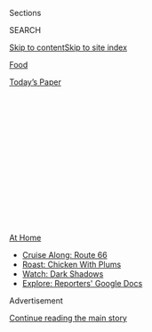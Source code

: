 <div id="app">

<div>

<div>

<div>

<div class="NYTAppHideMasthead css-1q2w90k e1suatyy0">

<div class="section css-ui9rw0 e1suatyy2">

<div class="css-eph4ug er09x8g0">

<div class="css-6n7j50">

</div>

<span class="css-1dv1kvn">Sections</span>

<div class="css-10488qs">

<span class="css-1dv1kvn">SEARCH</span>

</div>

[Skip to content](#site-content)[Skip to site
index](#site-index)

</div>

<div id="masthead-section-label" class="css-1wr3we4 eaxe0e00">

[Food](https://www.nytimes3xbfgragh.onion/section/food)

</div>

<div class="css-10698na e1huz5gh0">

</div>

</div>

<div id="masthead-bar-one" class="section hasLinks css-15hmgas e1csuq9d3">

<div class="css-uqyvli e1csuq9d0">

</div>

<div class="css-1uqjmks e1csuq9d1">

</div>

<div class="css-9e9ivx">

[](https://myaccount.nytimes3xbfgragh.onion/auth/login?response_type=cookie&client_id=vi)

</div>

<div class="css-1bvtpon e1csuq9d2">

[Today’s
Paper](https://www.nytimes3xbfgragh.onion/section/todayspaper)

</div>

</div>

</div>

</div>

<div data-aria-hidden="false">

<div id="site-content" data-role="main">

<div>

<div class="css-1aor85t" style="opacity:0.000000001;z-index:-1;visibility:hidden">

<div class="css-1hqnpie">

<div class="css-epjblv">

<span class="css-17xtcya">[Food](/section/food)</span><span class="css-x15j1o">|</span><span class="css-fwqvlz">A
Local Alternative to the Big Delivery Apps, in Los
Angeles</span>

</div>

<div class="css-k008qs">

<div class="css-1iwv8en">

<span class="css-18z7m18"></span>

<div>

</div>

</div>

<span class="css-1n6z4y">https://nyti.ms/2YPkGA5</span>

<div class="css-1705lsu">

<div class="css-4xjgmj">

<div class="css-4skfbu" data-role="toolbar" data-aria-label="Social Media Share buttons, Save button, and Comments Panel with current comment count" data-testid="share-tools">

  - 
  - 
  - 
  - 
    
    <div class="css-6n7j50">
    
    </div>

  - 
  - 

</div>

</div>

</div>

</div>

</div>

</div>

<div class="css-13pd83m">

<div id="NYT_TOP_BANNER_REGION">

<div>

<div id="maps-athome-menu" class="section css-l08pwh interactive-content interactive-size-medium">

<div class="css-17ih8de interactive-body">

<div class="at-home-nav__innerContainer">

<div class="at-home-nav__title">

[At
Home](https://www.nytimes3xbfgragh.onion/spotlight/at-home?action=click&pgtype=Article&state=default&region=TOP_BANNER&context=at_home_menu)

</div>

  - [Cruise Along:
    Route 66](https://www.nytimes3xbfgragh.onion/2020/09/07/travel/route-66.html?action=click&pgtype=Article&state=default&region=TOP_BANNER&context=at_home_menu)
  - [Roast: Chicken With
    Plums](https://www.nytimes3xbfgragh.onion/2020/09/04/dining/sheet-pan-chicken.html?action=click&pgtype=Article&state=default&region=TOP_BANNER&context=at_home_menu)
  - [Watch: Dark
    Shadows](https://www.nytimes3xbfgragh.onion/2020/09/04/arts/television/dark-shadows-stream.html?action=click&pgtype=Article&state=default&region=TOP_BANNER&context=at_home_menu)
  - [Explore: Reporters' Google
    Docs](https://www.nytimes3xbfgragh.onion/interactive/2020/at-home/even-more-reporters-editors-diaries-lists-recommendations.html?action=click&pgtype=Article&state=default&region=TOP_BANNER&context=at_home_menu)

</div>

</div>

</div>

</div>

</div>

</div>

<div id="top-wrapper" class="css-1sy8kpn">

<div id="top-slug" class="css-l9onyx">

Advertisement

</div>

[Continue reading the main
story](#after-top)

<div class="ad top-wrapper" style="text-align:center;height:100%;display:block;min-height:250px">

<div id="top" class="place-ad" data-position="top" data-size-key="top">

</div>

</div>

<div id="after-top">

</div>

</div>

<div>

<div id="sponsor-wrapper" class="css-1hyfx7x">

<div id="sponsor-slug" class="css-19vbshk">

Supported by

</div>

[Continue reading the main
story](#after-sponsor)

<div id="sponsor" class="ad sponsor-wrapper" style="text-align:center;height:100%;display:block">

</div>

<div id="after-sponsor">

</div>

</div>

<div class="css-186x18t">

critic’s notebook

</div>

<div class="css-1vkm6nb ehdk2mb0">

# A Local Alternative to the Big Delivery Apps, in Los Angeles

</div>

Modeled after food delivery services in Seoul, a tiny Koreatown business
keeps neighborhood restaurants running through the pandemic.

<div class="css-79elbk" data-testid="photoviewer-wrapper">

<div class="css-z3e15g" data-testid="photoviewer-wrapper-hidden">

</div>

<div class="css-1a48zt4 ehw59r15" data-testid="photoviewer-children">

![<span class="css-16f3y1r e13ogyst0" data-aria-hidden="true">At Chunju
Han-Il Kwan in Los Angeles, a lunch order is finished up for
delivery.</span><span class="css-cnj6d5 e1z0qqy90" itemprop="copyrightHolder"><span class="css-1ly73wi e1tej78p0">Credit...</span><span><span>Rozette
Rago for The New York
Times</span></span></span>](https://static01.graylady3jvrrxbe.onion/images/2020/09/25/dining/25koreandelivery5/25koreandelivery5-articleLarge.jpg?quality=75&auto=webp&disable=upscale)

</div>

</div>

<div class="css-18e8msd">

<div class="css-vp77d3 epjyd6m0">

<div class="css-1baulvz">

By [<span class="css-1baulvz last-byline" itemprop="name">Tejal
Rao</span>](https://www.nytimes3xbfgragh.onion/by/tejal-rao)

</div>

</div>

  - Aug. 31,
    2020

  - 
    
    <div class="css-4xjgmj">
    
    <div class="css-d8bdto" data-role="toolbar" data-aria-label="Social Media Share buttons, Save button, and Comments Panel with current comment count" data-testid="share-tools">
    
      - 
      - 
      - 
      - 
        
        <div class="css-6n7j50">
        
        </div>
    
      - 
      - 
    
    </div>
    
    </div>

</div>

</div>

<div class="section meteredContent css-1r7ky0e" name="articleBody" itemprop="articleBody">

<div class="css-1fanzo5 StoryBodyCompanionColumn">

<div class="css-53u6y8">

LOS ANGELES — The busiest time of the day for Vivian Jung is that blur
between 11 a.m. and 1 p.m., when the lunch orders just won’t stop.

Paper boxes of craggy fried chicken. Baby octopus rice bowls. Spam
musubi and grilled mandu and creamy seafood spaghetti. Hot samgyetang
steaming up the lid, the chicken practically glowing in a
ginseng-charged broth.

Ms. Jung, 35, is the manager of
[Runningman](https://www.facebookcorewwwi.onion/RUNNINGMAN213/), a
three-year-old food-delivery business with headquarters at Mariposa
Avenue and Eighth Street in Koreatown. With a team of two receptionists
and 30 drivers, she coordinates pickups and drop offs with more than 100
restaurants in a two-mile radius, switching constantly between Korean
and English, sending the orders zigzagging across
town.

</div>

</div>

<div class="css-79elbk" data-testid="photoviewer-wrapper">

<div class="css-z3e15g" data-testid="photoviewer-wrapper-hidden">

</div>

<div class="css-1a48zt4 ehw59r15" data-testid="photoviewer-children">

![<span class="css-16f3y1r e13ogyst0" data-aria-hidden="true">Runningman,
in Koreatown, fills a new need for delivery in the neighborhood, with a
different model from the major third-party
apps.</span><span class="css-cnj6d5 e1z0qqy90" itemprop="copyrightHolder"><span class="css-1ly73wi e1tej78p0">Credit...</span><span>Rozette
Rago for The New York
Times</span></span>](https://static01.graylady3jvrrxbe.onion/images/2020/09/25/dining/25koreandelivery4/25koreandelivery4-articleLarge.jpg?quality=75&auto=webp&disable=upscale)

</div>

</div>

<div class="css-1fanzo5 StoryBodyCompanionColumn">

<div class="css-53u6y8">

Compared with major app-based delivery companies — DoorDash, Grubhub,
Postmates and Uber Eats — that compete to control the national delivery
market, Runningman is absolutely tiny. But since indoor dining rooms
have been identified as [hot spots for coronavirus
infection](https://www.nytimes3xbfgragh.onion/2020/08/12/health/Covid-restaurants-bars.html),
and restaurants increasingly rely on delivery, this small business
attuned to local needs has become vital to the neighborhood.

</div>

</div>

<div class="css-1fanzo5 StoryBodyCompanionColumn">

<div class="css-53u6y8">

Ms. Jung, who moved to the United States in 1997 from Seoul, South
Korea, used to run her own restaurant in Koreatown, where she served
little snacks like tteokbokki, the spicy, chewy rice cakes. She worked
with a number of delivery apps at the time, and had the same grievance
as many restaurant owners: The 20- to 30-percent commission on every
order was a punishing revenue loss.

It was also standard. To compete with one another’s frequent deals and
discounts, most delivery apps charge diners a minimal fee to use the
service. But they charge restaurants a high commission on the food,
usually in addition to a delivery fee, a marketing fee and other costs.

Since March, as delivery and takeout have grown to represent the bulk of
dining revenue, these fees have become unmanageable for many
restaurants. Some owners learned that they are an even [bigger expense
than the costs of food or
labor](https://www.nytimes3xbfgragh.onion/2020/06/09/technology/delivery-apps-restaurants-fees-virus.html),
and are considering cutting more staff to stay afloat, or closing for
good.

</div>

</div>

<div class="css-79elbk" data-testid="photoviewer-wrapper">

<div class="css-z3e15g" data-testid="photoviewer-wrapper-hidden">

</div>

<div class="css-1a48zt4 ehw59r15" data-testid="photoviewer-children">

<div class="css-1xdhyk6 erfvjey0">

<span class="css-1ly73wi e1tej78p0">Image</span>

<div class="css-zjzyr8">

<div data-testid="lazyimage-container" style="height:290px">

</div>

</div>

</div>

<span class="css-16f3y1r e13ogyst0" data-aria-hidden="true">Jeremy Cho,
a driver, picking up food from Buil Samgye Tang, in
Koreatown.</span><span class="css-cnj6d5 e1z0qqy90" itemprop="copyrightHolder"><span class="css-1ly73wi e1tej78p0">Credit...</span><span>Rozette
Rago for The New York Times</span></span>

</div>

</div>

<div class="css-1fanzo5 StoryBodyCompanionColumn">

<div class="css-53u6y8">

A few major cities, including Los Angeles and New York, instituted caps
to temporarily restrict the fees to 15 percent. And though apps have
since positioned themselves in their own marketing materials as being in
solidarity with restaurants, they are widely considered shortsighted and
flat-out predatory within the industry.

In April, the New Yorker writer Helen Rosner suggested that diners
should [pick up the
phone](https://www.newyorker.com/culture/annals-of-gastronomy/pick-up-the-damn-phone-and-other-thoughts-on-ordering-restaurant-delivery)
and call in their dinner orders directly. The same month, Khushbu Shah,
the restaurant editor at Food & Wine magazine, urged diners to go ahead
and [delete all their delivery apps
entirely](https://www.foodandwine.com/fwpro/delete-your-delivery-apps).

<div id="NYT_MAIN_CONTENT_2_REGION" class="css-9tf9ac">

<div>

</div>

</div>

But they haven’t gone away. Maybe because the apps are tantalizingly
efficient — or at least maintain an illusion of efficiency. In fact,
users and workers are frequently disgruntled; menus, hours and pricing
are often incorrect. About half the time I’ve ordered through an app,
I’ve found dishes missing, or notes on orders ignored, and wondered if
the whole thing was worth it.

As a restaurant owner, Ms. Jung didn’t think it was. She joined Jacob
Nam, who founded Runningman, inspired by the delivery services back in
Seoul, many of which charged a fee according to the distance the food
traveled to the diner, rather than a commission on the food itself. It
seemed like a more sustainable model to them, and one that the
mom-and-pop, immigrant-owned restaurants of Koreatown needed.

Mr. Nam partnered with a well-established Korean delivery business —
Hello World — to use its tech in Los Angeles.

</div>

</div>

<div class="css-79elbk" data-testid="photoviewer-wrapper">

<div class="css-z3e15g" data-testid="photoviewer-wrapper-hidden">

</div>

<div class="css-1a48zt4 ehw59r15" data-testid="photoviewer-children">

<div class="css-1xdhyk6 erfvjey0">

<span class="css-1ly73wi e1tej78p0">Image</span>

<div class="css-zjzyr8">

<div data-testid="lazyimage-container" style="height:290px">

</div>

</div>

</div>

<span class="css-16f3y1r e13ogyst0" data-aria-hidden="true">At lunchtime
in the summer, the ginseng-chicken soup samgyetang is a popular
order.</span><span class="css-cnj6d5 e1z0qqy90" itemprop="copyrightHolder"><span class="css-1ly73wi e1tej78p0">Credit...</span><span>Rozette
Rago for The New York Times</span></span>

</div>

</div>

<div class="css-1fanzo5 StoryBodyCompanionColumn">

<div class="css-53u6y8">

Runningman doesn’t charge a commission on food, or a marketing fee. But
Ms. Jung said it has seen a 20 percent increase in business since March,
enough success to plan a second location nearby in Buena Park, Calif.,
in Orange County’s Koreatown.

</div>

</div>

<div class="css-1fanzo5 StoryBodyCompanionColumn">

<div class="css-53u6y8">

Restaurants that weren’t used to delivery had to adapt, and quickly
— how does food meant to be cooked at the table, for a group, travel?
What containers work best for fried foods, and for noodles, so they
don’t get soggy on the way? Ms. Jung noted that many of the
restaurants she works with have rethought packaging, and invested in
heftier to-go boxes.

“So many restaurants that didn’t even used to do delivery, they do it
now — everything’s changed,” Ms. Jung said. Though many still work with
the major services, they rely on Runningman to deliver to regulars, and
those who live in the neighborhood.

An app connects Runningman’s delivery drivers with restaurant kitchens,
mapping out the routes, but Ms. Jung says many owners in Koreatown still
call right at the moment they need a pickup, to share the address where
the food needs to go on the phone, the old-fashioned way.

“I can get a driver there in two minutes,” Ms. Jung said, “maybe three.”

</div>

</div>

<div class="css-79elbk" data-testid="photoviewer-wrapper">

<div class="css-z3e15g" data-testid="photoviewer-wrapper-hidden">

</div>

<div class="css-1a48zt4 ehw59r15" data-testid="photoviewer-children">

<div class="css-1xdhyk6 erfvjey0">

<span class="css-1ly73wi e1tej78p0">Image</span>

<div class="css-zjzyr8">

<div data-testid="lazyimage-container" style="height:290px">

</div>

</div>

</div>

<span class="css-16f3y1r e13ogyst0" data-aria-hidden="true">The tiny
delivery company was founded three years ago, and business has picked up
by 20 percent since the onset of the
pandemic.</span><span class="css-cnj6d5 e1z0qqy90" itemprop="copyrightHolder"><span class="css-1ly73wi e1tej78p0">Credit...</span><span>Rozette
Rago for The New York Times</span></span>

</div>

</div>

<div class="css-1fanzo5 StoryBodyCompanionColumn">

<div class="css-53u6y8">

Drivers carry copies of current menus in Korean, with some English
translation, printed together in a dreamy catalog of dishes — another
popular marketing tool taken from delivery companies in Seoul — and pass
them out on their routes. Some restaurants keep stacks of these catalogs
by their doors, hoping customers will grab one on the way out.

The most recent issue, “Just Do Eat, Volume 11,” runs about 45 pages,
and includes menus from the Korean fusion restaurant [Kong Ji Ne
Donkatsu](http://www.kongjinedonkatsu.com/) and [Yellow House
Cafe](http://www.theyellowhousecafe.com/). I could pore over the choices
for hours, thinking about what to get for lunch, and I did. But Ms.
Jung’s core clientele doesn’t even need to look.

“They already know exactly what they want,” she said. “They order so
regularly.”

</div>

</div>

<div>

</div>

<div class="css-1fanzo5 StoryBodyCompanionColumn">

<div class="css-53u6y8">

*Follow* [*NYT Food on Twitter*](https://twitter.com/nytfood) *and*
[*NYT Cooking on Instagram*](https://www.instagram.com/nytcooking/)*,*
[*Facebook*](https://www.facebookcorewwwi.onion/nytcooking/)*,*
[*YouTube*](https://www.youtube.com/nytcooking) *and*
[*Pinterest*](https://www.pinterest.com/nytcooking/)*.* [*Get regular
updates from NYT Cooking, with recipe suggestions, cooking tips and
shopping
advice*](https://www.nytimes3xbfgragh.onion/newsletters/cooking)*.*

</div>

</div>

</div>

<div>

</div>

<div>

</div>

<div>

</div>

<div>

<div id="bottom-wrapper" class="css-1ede5it">

<div id="bottom-slug" class="css-l9onyx">

Advertisement

</div>

[Continue reading the main
story](#after-bottom)

<div id="bottom" class="ad bottom-wrapper" style="text-align:center;height:100%;display:block;min-height:90px">

</div>

<div id="after-bottom">

</div>

</div>

</div>

</div>

</div>

## Site Index

<div>

</div>

## Site Information Navigation

  - [© <span>2020</span> <span>The New York Times
    Company</span>](https://help.nytimes3xbfgragh.onion/hc/en-us/articles/115014792127-Copyright-notice)

<!-- end list -->

  - [NYTCo](https://www.nytco.com/)
  - [Contact
    Us](https://help.nytimes3xbfgragh.onion/hc/en-us/articles/115015385887-Contact-Us)
  - [Work with us](https://www.nytco.com/careers/)
  - [Advertise](https://nytmediakit.com/)
  - [T Brand Studio](http://www.tbrandstudio.com/)
  - [Your Ad
    Choices](https://www.nytimes3xbfgragh.onion/privacy/cookie-policy#how-do-i-manage-trackers)
  - [Privacy](https://www.nytimes3xbfgragh.onion/privacy)
  - [Terms of
    Service](https://help.nytimes3xbfgragh.onion/hc/en-us/articles/115014893428-Terms-of-service)
  - [Terms of
    Sale](https://help.nytimes3xbfgragh.onion/hc/en-us/articles/115014893968-Terms-of-sale)
  - [Site
    Map](https://spiderbites.nytimes3xbfgragh.onion)
  - [Help](https://help.nytimes3xbfgragh.onion/hc/en-us)
  - [Subscriptions](https://www.nytimes3xbfgragh.onion/subscription?campaignId=37WXW)

</div>

</div>

</div>

</div>
